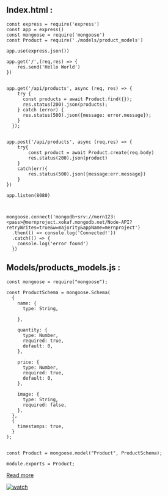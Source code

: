 ## Index.html : 

```
const express = require('express')
const app = express()
const mongoose = require('mongoose')
const Product = require('./models/product_models')

app.use(express.json())

app.get('/',(req,res) => {
    res.send('Hello World')
})


app.get('/api/products', async (req, res) => {
    try {
      const products = await Product.find({});
      res.status(200).json(products);
    } catch (error) {
      res.status(500).json({message: error.message});
    }
  });
  

app.post('/api/products', async (req,res) => {
    try{
        const product = await Product.create(req.body)
        res.status(200).json(product)
    }
    catch(err){
        res.status(500).json({message:err.message})
    }
})

app.listen(8080)



mongoose.connect('mongodb+srv://mern123:<pass>@mernproject.xokaf.mongodb.net/Node-API?retryWrites=true&w=majority&appName=mernproject')
  .then(() => console.log('Connected!'))
  .catch(() => {
    console.log('error found')
  })
```




## Models/products_models.js : 


```
const mongoose = require("mongoose");

const ProductSchema = mongoose.Schema(
  {
    name: {
      type: String,
      
    },

    quantity: {
      type: Number,
      required: true,
      default: 0,
    },

    price: {
      type: Number,
      required: true,
      default: 0,
    },

    image: {
      type: String,
      required: false,
    },
  },
  {
    timestamps: true,
  }
);


const Product = mongoose.model("Product", ProductSchema);

module.exports = Product;

```

[Read more](https://github.com/haris-bit/simple-crud-app-backend)



[![watch](https://img.youtube.com/vi/_7UQPve99r4/maxresdefault.jpg)](https://youtu.be/_7UQPve99r4?si=7jbMdD-i-n5TUCVI)
